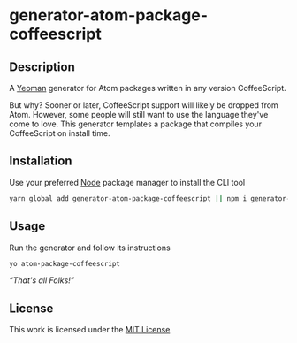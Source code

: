 # generator-atom-package-coffeescript

## Description

A [Yeoman](http://yeoman.io/authoring/user-interactions.html) generator for Atom packages written in any version CoffeeScript.

But why? Sooner or later, CoffeeScript support will likely be dropped from Atom. However, some people will still want to use the language they've come to love. This generator templates a package that compiles your CoffeeScript on install time.

## Installation

Use your preferred [Node](https://nodejs.org/) package manager to install the CLI tool

```sh
yarn global add generator-atom-package-coffeescript || npm i generator-atom-package-coffeescript -g
```

## Usage

Run the generator and follow its instructions

```sh
yo atom-package-coffeescript
```

*“That's all Folks!”*

## License

This work is licensed under the [MIT License](LICENSE)

